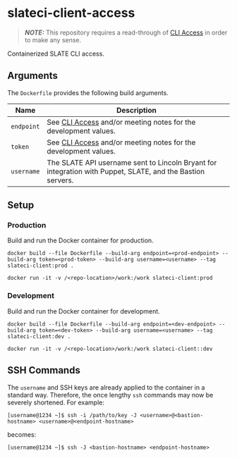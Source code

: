# slateci-client-access

> **_NOTE:_** This repository requires a read-through of [CLI Access](https://portal.slateci.io/cli) in order to make any sense.

Containerized SLATE CLI access.

## Arguments

The `Dockerfile` provides the following build arguments.

| Name | Description |
| ---  | ---         |
| `endpoint` | See [CLI Access](https://portal.slateci.io/cli) and/or meeting notes for the development values. |
| `token` | See [CLI Access](https://portal.slateci.io/cli) and/or meeting notes for the development values. |
| `username` | The SLATE API username sent to Lincoln Bryant for integration with Puppet, SLATE, and the Bastion servers. |

## Setup

### Production

Build and run the Docker container for production.

```shell
docker build --file Dockerfile --build-arg endpoint=<prod-endpoint> --build-arg token=<prod-token> --build-arg username=<username> --tag slateci-client:prod .
```

```shell
docker run -it -v /<repo-location>/work:/work slateci-client:prod
```

### Development

Build and run the Docker container for development.

```shell
docker build --file Dockerfile --build-arg endpoint=<dev-endpoint> --build-arg token=<dev-token> --build-arg username=<username> --tag slateci-client:dev .
```

```shell
docker run -it -v /<repo-location>/work:/work slateci-client::dev
```

## SSH Commands

The `username` and SSH keys are already applied to the container in a standard way. Therefore, the once lengthy `ssh` commands may now be severely shortened. For example:

```shell
[username@1234 ~]$ ssh -i /path/to/key -J <username>@<bastion-hostname> <username>@<endpoint-hostname>
```

becomes:

```shell
[username@1234 ~]$ ssh -J <bastion-hostname> <endpoint-hostname>
```

